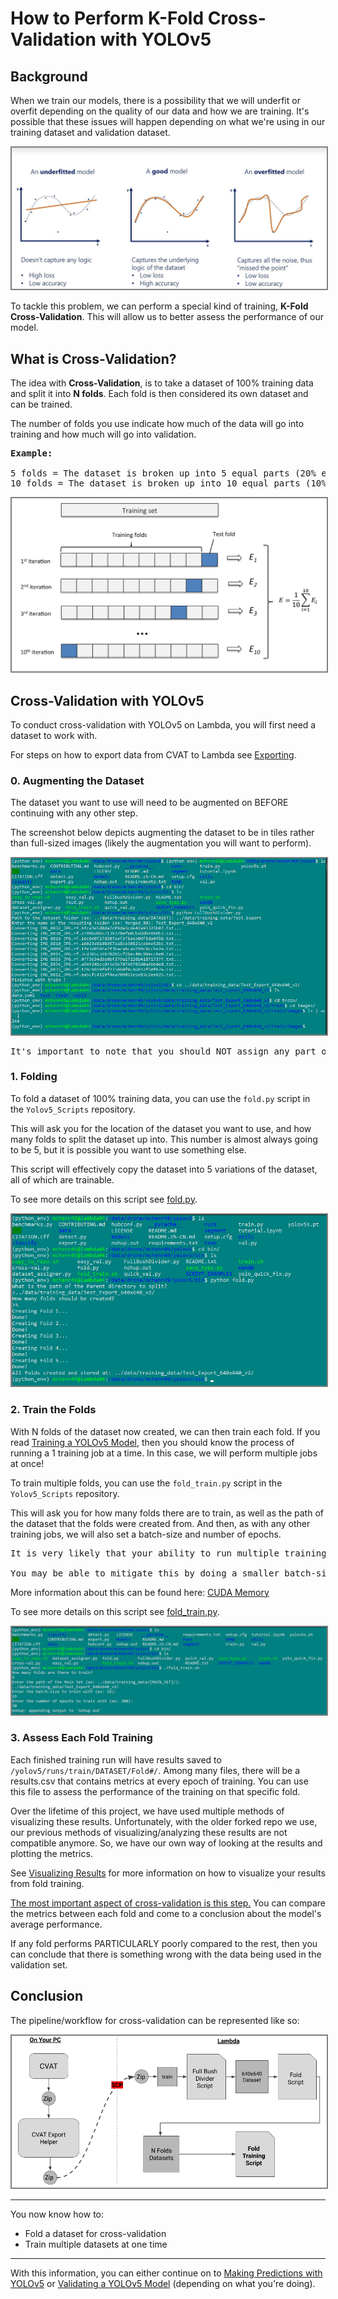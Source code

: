 # How to Perform K-Fold Cross-Validation with YOLOv5

## Background

When we train our models, there is a possibility that we will underfit or overfit depending on the quality of our data and how we are training. It's possible that these issues will happen depending on what we're using in our training dataset and validation dataset. 

<img src="../../images/yolo/crossval/models.png" alt="Models" style="border: 2px solid gray;">

To tackle this problem, we can perform a special kind of training, <b>K-Fold Cross-Validation</b>. This will allow us to better assess the performance of our model.

## What is Cross-Validation?

The idea with <b>Cross-Validation</b>, is to take a dataset of 100% training data and split it into <b>N folds</b>. Each fold is then considered its own dataset and can be trained. 

The number of folds you use indicate how much of the data will go into training and how much will go into validation.

<pre>
<b>Example:</b> 

5 folds = The dataset is broken up into 5 equal parts (20% each fold)
10 folds = The dataset is broken up into 10 equal parts (10% each fold)
</pre>

<img src="../../images/yolo/crossval/fold.png" alt="folding" style="border: 2px solid gray;">


## Cross-Validation with YOLOv5

To conduct cross-validation with YOLOv5 on Lambda, you will first need a dataset to work with. 

For steps on how to export data from CVAT to Lambda see [Exporting](../cvat/exporting.md).

### 0. Augmenting the Dataset

The dataset you want to use will need to be augmented on BEFORE continuing with any other step.

The screenshot below depicts augmenting the dataset to be in tiles rather than full-sized images (likely the augmentation you will want to perform).

<img src="../../images/yolo/crossval/step0.png" alt="step0" style="border: 2px solid gray;">

<pre>
It's important to note that you should NOT assign any part of the dataset to valid (or test), as the folding will be handling this step.
</pre>

### 1. Folding

To fold a dataset of 100% training data, you can use the `fold.py` script in the `Yolov5_Scripts` repository.

This will ask you for the location of the dataset you want to use, and how many folds to split the dataset up into. This number is almost always going to be 5, but it is possible you want to use something else. 

This script will effectively copy the dataset into 5 variations of the dataset, all of which are trainable. 

To see more details on this script see [fold.py](../scripts/scripts.md#foldpy).

<img src="../../images/yolo/crossval/step1.png" alt="step1" style="border: 2px solid gray;">

### 2. Train the Folds

With N folds of the dataset now created, we can then train each fold. If you read [Training a YOLOv5 Model](../yolo/training.md), then you should know the process of running a 1 training job at a time. In this case, we will perform multiple jobs at once!

To train multiple folds, you can use the `fold_train.py` script in the `Yolov5_Scripts` repository.

This will ask you for how many folds there are to train, as well as the path of the dataset that the folds were created from. And then, as with any other training jobs, we will also set a batch-size and number of epochs. 

<pre>
It is very likely that your ability to run multiple training jobs will be impacted by other students using the GPUs! Be sure to use the command `nvidia-smi` to see the status of GPUs.

You may be able to mitigate this by doing a smaller batch-size!
</pre>

More information about this can be found here: [CUDA Memory](../yolo/training.md#something-about-cuda-memory)

To see more details on this script see [fold_train.py](../scripts/scripts.md#fold_trainpy).

<img src="../../images/yolo/crossval/step2.png" alt="step2" style="border: 2px solid gray;">

### 3. Assess Each Fold Training

Each finished training run will have results saved to `/yolov5/runs/train/DATASET/Fold#/`. Among many files, there will be a results.csv that contains metrics at every epoch of training. You can use this file to assess the performance of the training on that specific fold.

Over the lifetime of this project, we have used multiple methods of visualizing these results. Unfortunately, with the older forked repo we use, our previous methods of visualizing/analyzing these results are not compatible anymore. So, we have our own way of looking at the results and plotting the metrics.

See [Visualizing Results](../yolo/results.md) for more information on how to visualize your results from fold training.

<u>The most important aspect of cross-validation is this step.</u> You can compare the metrics between each fold and come to a conclusion about the model's average performance. 

If any fold performs PARTICULARLY poorly compared to the rest, then you can conclude that there is something wrong with the data being used in the validation set.

## Conclusion

The pipeline/workflow for cross-validation can be represented like so:

<img src="../../images/yolo/crossval/CrossFoldPipeline.png" alt="cf-pipeline" style="border: 2px solid gray;">

---

You now know how to:
<ul>
<li>Fold a dataset for cross-validation
<li>Train multiple datasets at one time
</ul>

---

With this information, you can either continue on to [Making Predictions with YOLOv5](../yolo/predicting.md) or [Validating a YOLOv5 Model](../yolo/validating.md) (depending on what you're doing).